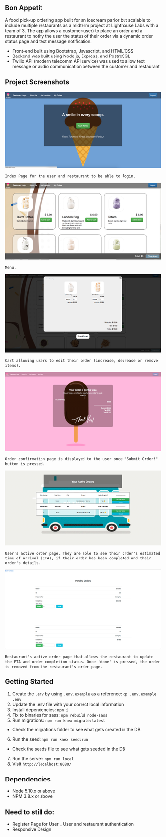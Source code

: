 ## Bon Appetit

A food pick-up ordering app built for an icecream parlor but scalable to include multiple restaurants as a midterm project at Lighthouse Labs with a team of 3. The app allows a customer(user) to place an order and a restaurant to notify the user the status of their order via a dynamic order status page and text message notification.

* Front-end built using Bootstrap, Javascript, and HTML/CSS
* Backend was built using Node.js, Express, and PostreSQL
* Twilio API (modern telecomm API service) was used to allow text message or audio communication between the customer and restaurant

## Project Screenshots
![](./assets/screenshot1.png)

```
Index Page for the user and restaurant to be able to login.
```

![](./assets/screenshot2.png)

```
Menu.
```

![](./assets/screenshot3.png)

```
Cart allowing users to edit their order (increase, decrease or remove items).
```

![](./assets/screenshot4.png)

```
Order confirmation page is displayed to the user once "Submit Order!" button is pressed.
```

![](./assets/screenshot5.png)

```
User's active order page. They are able to see their order's estimated time of arrival (ETA), if their order has been completed and their order's details.
```

![](./assets/screenshot6.png)

```
Restaurant's active order page that allows the restaurant to update the ETA and order completion status. Once 'done' is pressed, the order is removed from the restaurant's order page.
```

## Getting Started

1. Create the `.env` by using `.env.example` as a reference: `cp .env.example .env`
2. Update the .env file with your correct local information
3. Install dependencies: `npm i`
4. Fix to binaries for sass: `npm rebuild node-sass`
5. Run migrations: `npm run knex migrate:latest`
  - Check the migrations folder to see what gets created in the DB
6. Run the seed: `npm run knex seed:run`
  - Check the seeds file to see what gets seeded in the DB
7. Run the server: `npm run local`
8. Visit `http://localhost:8080/`

## Dependencies

- Node 5.10.x or above
- NPM 3.8.x or above

## Need to still do:
- Register Page for User
_ User and restaurant authentication
- Responsive Design
